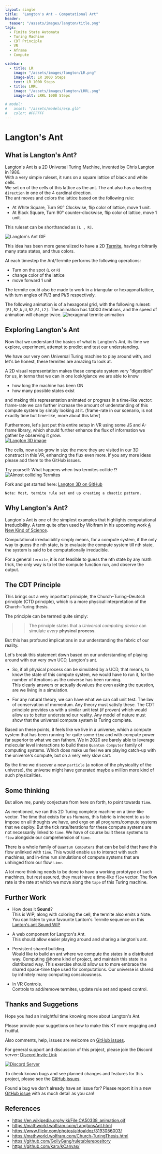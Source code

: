 ```yaml
---
layout: single
title:  "Langton's Ant - Computational Art"
header:
  teaser: "/assets/images/langton/title.png"
tags:
  - Finite State Automata
  - Turing Machine
  - CDT Principle 
  - VR
  - Aframe
  - Compute
  
sidebar:
  - title: LR
    image: "/assets/images/langton/LR.png"
    image-alt: LR 1000 Steps
    text: LR 1000 Steps
  - title: LRRL
    image: "/assets/images/langton/LRRL.png"
    image-alt: LRRL 1000 Steps

# model:
#   asset: "/assets/models/esp.glb"
#   color: #FFFFFF
---
```


# Langton's Ant


## What is Langton's Ant?
Langton's Ant is a 2D Universal Turing Machine, invented by Chris Langton in 1986.   
With a very simple ruleset, it runs on a square lattice of black and white cells.   
We set on of the cells of this lattice as the ant. The ant also has a `heading direction` in one of the 4 cardinal direction.   
The ant moves and colors the lattice based on the following rule:
* At White Square, Turn 90° Clockwise, flip color of lattice, move 1 unit.
* At Black Square, Turn 90° counter-clockwise, flip color of lattice, move 1 unit.

This ruleset can be shorthanded as `[L , R]`.    

![Langton's Ant GIF](/assets/images/langton/LangtonsAntAnimated.gif)

This idea has been more generalized to have a 2D [Termite](https://en.wikipedia.org/wiki/Turmite), having arbitrarily many state states, and thus colors.


At each timestep the Ant/Termite performs the following operations:
* Turn on the spot (`L` or `R`)
* change color of the lattice
* move forward 1 unit

The termite could also be made to work in a triangular or hexagonal lattice, with turn angles of Pi/3 and Pi/6 respectively.

The following animation is of a hexagonal grid, with the following ruleset: `[R1,R2,N,U,R2,R1,L2]`. The animation has 14000 iterations, and the speed of animation will change twice.
![hexagonal termite animation](https://upload.wikimedia.org/wikipedia/commons/4/4a/CA50338_animation.gif)


## Exploring Langton's Ant

Now that we understand the basics of what is Langton's Ant, its time we explore, experiment, attempt to predict and test our understanding.

We have our very own Universal Turing machine to play around with, and let's be honest, these termites are amazing to look at.

A 2D visual representation makes these compute system very "digestible" for us, in terms that we can in one look/glance we are able to know
* how long the machine has been ON
* how many possible states exist

and making this representation animated or progress in a time-like vector: frame-rate we can further increase the amount of understanding of this compute system by simply looking at it. (frame-rate in our scenario, is not exactly time but time-like, more about this later)   

Furthermore, let's just put this entire setup in VR using some JS and A-frame library, which should further enhance the flux of information we gather by observing it grow.  
[![Langton 3D image](/assets/images/langton/3dCanvas.png)](http://kaaro.akriya.co.in/kCanvas/langton3d/kaaro.html)


The cells, now also grow in size the more they are visited in our 3D construct in this VR, enhancing the flux even more. If you any more ideas please add them to the GitHub issues.


Try yourself: What happens when two termites collide !?
![Almost colliding Termites](/assets/images/langton/collision.png)

Fork and get started here: [Langton 3D on GitHub](https://github.com/karx/kCanvas/tree/master/langton3d)



```
Note: Most, termite rule set end up creating a chaotic pattern.
```

## Why Langton's Ant?

Langton's Ant is one of the simplest examples that highlights computational irreducibility. A term quite often used by Wolfram in his upcoming work [A New Kind of Science](https://www.wolframscience.com/nks/).

Computational irreducibility simply means, for a compute system, if the only way to guess the nth state, is to evaluate the compute system till nth state, the system is said to be computationally irreducible.

For a general `termite`, it is not feasible to guess the nth state by any math trick, the only way is to let the compute function run, and observe the output.


## The CDT Principle

This brings out a very important principle, the Church–Turing–Deutsch principle (CTD principle), which is a more physical interpretation of the Church–Turing thesis.

The principle can be termed quite simply: 

>> The principle states that a *Universal computing device* can simulate *every* **physical process**.


But this has profound implications in our understanding the fabric of our reality.

Let's break this statement down based on our understanding of playing around with our very own UCD, Langton's ant.

* So, if all physical process can be simulated by a UCD, that means, to know the state of this compute system, we would have to run it, for the number of iterations as the universe has been running.   
This clearly answers or actually devalues the even asking the question, are we living in a simulation.   

* For any natural theory, we can have what we can call unit test. The law of conservation of momentum. Any theory must satisfy these.
The CDT principle provides us with a similar unit test (if proven) which would allow us to better understand our reality. Any model of nature must show that the universal compute system is Turing complete.

Based on these points, it feels like we live in a universe, which a compute system that has been running for quite some `time` and with compute power far superior to what we can fathom. We in 2020 are barely able to leverage molecular level interactions to build these `Quantum Computer` family of computing systems. Which does make us feel we are playing catch-up with the universe's compute, but on a very very slow cart.


By the time we discover a new `particle` (a notion of the physicality of the universe), the universe might have generated maybe a million more kind of such physicalities.  


## Some thinking
But allow me, purely conjecture from here on forth, to point towards `Time`.

As mentioned, we ran this 2D Turing complete machine on a time-like vector.
The time that exists for us Humans, this fabric is inherent to us to impose on all thoughts we have, and ergo on all programs/compute systems that we deploy. But the tick rate/iterations for these compute systems are not necessarily linked to `time`. We have of course built these systems to `flow` alongside our comprehension of `time`.


There is a whole family of `Quantum Computers` that can be build that have this flow unlinked with `time`. This would enable us to interact with such machines, and in-time run simulations of compute systems that are unhinged from our flow `time`. 


A lot more thinking needs to be done to have a working prototype of such machines, but rest assured, they must have a time-like `flow` vector. The flow rate is the rate at which we move along the `tape` of this Turing machine.


## Further Work
* How does it **Sound**?   
This is WIP, along with coloring the cell, the termite also emits a Note. You can listen to your favourite Lanton's Termite sequence on this [Lanton's ant Sound WIP](karx.github.io/kCanvas/langtonSound/index.html)

* A web component for Langton's Ant.   
This should allow easier playing around and sharing a langton's ant. 

* Persistent shared building.   
Would like to build an ant where we compute the states in a distributed way. Computing @home kind of project, and maintain this state in a distributed way. This exercise should allow us to more embrace the shared space-time tape used for computations. Our universe is shared by infinitely many computing consciousness. 

* In VR Controls.  
Controls to add/remove termites, update rule set and speed control. 


## Thanks and Suggetions
Hope you had an insightful time knowing more about Langton's Ant.

Please provide your suggetions on how to make this KT more engaging and fruitful.

Also comments, help, issues are welcome on [GitHub issues]().


For general support and discussion of this project, please join the Discord server: [Discord Invite Link](https://discord.gg/4xdMRMV)

[![Discord Server](https://discordapp.com/api/guilds/552881714196774953/widget.png?style=banner2)](https://discord.gg/4xdMRMV)

To check known bugs and see planned changes and features for this project, please see the [GitHub issues]().

Found a bug we don't already have an issue for? Please report it in a new [GitHub issue]() with as much detail as you can!


## References
* https://en.wikipedia.org/wiki/File:CA50338_animation.gif
* https://mathworld.wolfram.com/LangtonsAnt.html
* https://www.flickr.com/photos/aldoaldoz/3193056003/
* https://mathworld.wolfram.com/Church-TuringThesis.html
* https://github.com/GollyGang/ruletablerepository
* https://github.com/karx/kCanvas/